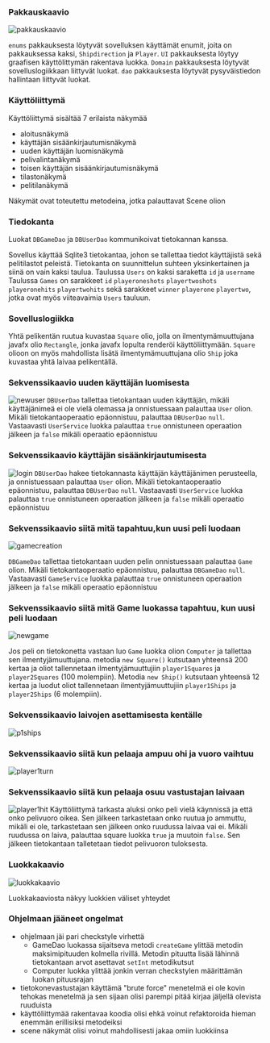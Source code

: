 ### Pakkauskaavio
![pakkauskaavio](https://user-images.githubusercontent.com/52420413/146921492-cae4e6db-1864-4702-83e0-91bcdd51c82d.jpg)

`enums` pakkauksesta löytyvät sovelluksen käyttämät enumit, joita on pakkauksessa kaksi, `Shipdirection` ja `Player`. `UI` pakkauksesta löytyy graafisen käyttölittymän rakentava luokka. `Domain` pakkauksesta löytyvät sovelluslogiikkaan liittyvät luokat. `dao` pakkauksesta löytyvät pysyväistiedon hallintaan liittyvät luokat. 

### Käyttöliittymä
Käyttöliittymä sisältää 7 erilaista näkymää
* aloitusnäkymä
* käyttäjän sisäänkirjautumisnäkymä
* uuden käyttäjän luomisnäkymä
* pelivalintanäkymä
* toisen käyttäjän sisäänkirjautumisnäkymä
* tilastonäkymä
* pelitilanäkymä
 
Näkymät ovat toteutettu metodeina, jotka palauttavat Scene olion

### Tiedokanta
Luokat `DBGameDao` ja `DBUserDao` kommunikoivat tietokannan kanssa.

Sovellus käyttää Sqlite3 tietokantaa, johon se tallettaa tiedot käyttäjistä sekä pelitilastot peleistä. Tietokanta on suunnittelun suhteen yksinkertainen ja siinä on vain kaksi taulua. 
Taulussa `Users` on kaksi saraketta `id` ja `username` 
Taulussa `Games` on sarakkeet `id` `playeroneshots`  `playertwoshots` `playeronehits`  `playertwohits` sekä sarakkeet  `winner`  `playerone` `playertwo`, jotka ovat myös viiteavaimia `Users` tauluun. 


### Sovelluslogiikka
Yhtä pelikentän ruutua kuvastaa ``Square`` olio, jolla on ilmentymämuuttujana javafx olio ``Rectangle``, jonka javafx lopulta renderöi käyttöliittymään. ``Square`` olioon on myös mahdollista lisätä ilmentymämuuttujana olio ``Ship`` joka kuvastaa yhtä laivaa pelikentällä.

### Sekvenssikaavio uuden käyttäjän luomisesta
![newuser](https://user-images.githubusercontent.com/52420413/146920034-85c4996c-c610-43bc-a765-4f65f7e77c6c.png)
`DBUserDao` tallettaa tietokantaan uuden käyttäjän, mikäli käyttäjänimeä ei ole vielä olemassa ja onnistuessaan palauttaa `User` olion. 
Mikäli tietokantaoperaatio epäonnistuu, palauttaa `DBUserDao` `null`. Vastaavasti `UserService` luokka palauttaa `true` onnistuneen operaation jälkeen ja `false` mikäli operaatio epäonnistuu

### Sekvenssikaavio käyttäjän sisäänkirjautumisesta
![login](https://user-images.githubusercontent.com/52420413/145857100-95f4a585-1d3e-4fea-863e-118e1266557a.png)
`DBUserDao` hakee tietokannasta käyttäjän käyttäjänimen perusteella, ja onnistuessaan palauttaa `User` olion. 
Mikäli tietokantaoperaatio epäonnistuu, palauttaa `DBUserDao` `null`. Vastaavasti `UserService` luokka palauttaa `true` onnistuneen operaation jälkeen ja `false` mikäli operaatio epäonnistuu


### Sekvenssikaavio siitä mitä tapahtuu,kun uusi peli luodaan
![gamecreation](https://user-images.githubusercontent.com/52420413/145845645-9047ddb2-c09d-4898-a9b2-7868536d07e0.png)

`DBGameDao` tallettaa tietokantaan uuden pelin onnistuessaan palauttaa `Game` olion. 
Mikäli tietokantaoperaatio epäonnistuu, palauttaa `DBGameDao` `null`. Vastaavasti `GameService` luokka palauttaa `true` onnistuneen operaation jälkeen ja `false` mikäli operaatio epäonnistuu


### Sekvenssikaavio siitä mitä Game luokassa tapahtuu, kun uusi peli luodaan
![newgame](https://user-images.githubusercontent.com/52420413/145848023-82584b02-a533-4efb-b920-269bbdbbb153.png)

Jos peli on tietokonetta vastaan luo `Game` luokka olion `Computer` ja tallettaa sen ilmentyjämuuttujana. metodia `new Square()` kutsutaan yhteensä 200 kertaa ja oliot tallennetaan ilmentyjämuuttujiin `player1Squares` ja `player2Squares` (100 molempiin). Metodia `new Ship()` kutsutaan yhteensä 12 kertaa ja luodut oliot tallennetaan ilmentyjämuuttujiin `player1Ships` ja `player2Ships` (6 molempiin).

### Sekvenssikaavio laivojen asettamisesta kentälle
![p1ships](https://user-images.githubusercontent.com/52420413/146924310-4740f318-e927-41a4-837b-c58516b8e19f.png)

### Sekvenssikaavio siitä kun pelaaja ampuu ohi ja vuoro vaihtuu
![player1turn](https://user-images.githubusercontent.com/52420413/146925761-3fa5e1dc-5f01-400c-8ba2-17bb4e9438ca.png)

### Sekvenssikaavio siitä kun pelaaja osuu vastustajan laivaan
![player1hit](https://user-images.githubusercontent.com/52420413/146926422-5cf3b83f-bda9-4fe4-bf73-c806daa66451.png)
Käyttöliittymä tarkasta aluksi onko peli vielä käynnissä ja että onko pelivuoro oikea. Sen jälkeen tarkastetaan onko ruutua jo ammuttu, mikäli ei ole, tarkastetaan sen jälkeen onko ruudussa laivaa vai ei. Mikäli ruudussa on laiva, palauttaa square luokka `true` ja muutoin `false`. Sen jälkeen tietokantaan talletetaan tiedot pelivuoron tuloksesta.


### Luokkakaavio
![luokkakaavio](https://user-images.githubusercontent.com/52420413/145857688-6a367501-8e45-40a8-96b1-eaa23d2809b9.jpg)

Luokkakaaviosta näkyy luokkien väliset yhteydet


### Ohjelmaan jääneet ongelmat
* ohjelmaan jäi pari checkstyle virhettä
  * GameDao luokassa sijaitseva metodi `createGame` ylittää metodin maksimipituuden kolmella rivillä. Metodin pituutta lisää lähinnä tietokantaan arvot asettavat `setInt` metodikutsut
  * Computer luokka ylittää jonkin verran checkstylen määrittämän luokan pituusrajan
* tietokonevastustajan käyttämä "brute force" menetelmä ei ole kovin tehokas menetelmä ja  sen sijaan olisi parempi pitää kirjaa jäljellä olevista ruuduista
* käyttöliittymää rakentavaa koodia olisi ehkä voinut refaktoroida hieman enemmän erillisiksi metodeiksi
* scene näkymät olisi voinut mahdollisesti jakaa omiin luokkiinsa
